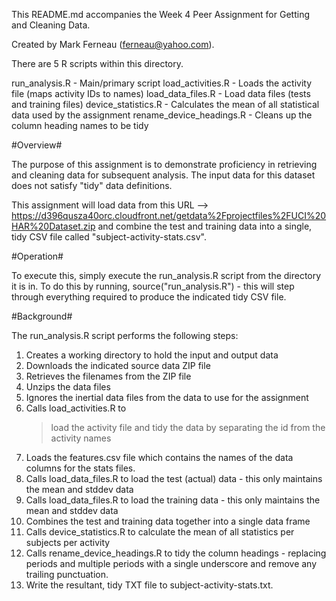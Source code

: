 This README.md accompanies the Week 4 Peer Assignment for Getting and Cleaning Data.

Created by Mark Ferneau (ferneau@yahoo.com).

There are 5 R scripts within this directory.

run_analysis.R				- Main/primary script
load_activities.R			- Loads the activity file (maps activity IDs to names)
load_data_files.R			- Load data files (tests and training files)
device_statistics.R			- Calculates the mean of all statistical data used by the assignment
rename_device_headings.R	- Cleans up the column heading names to be tidy

#Overview#

The purpose of this assignment is to demonstrate proficiency in retrieving and cleaning data for
subsequent analysis.  The input data for this dataset does not satisfy "tidy" data definitions.

This assignment will load data from this URL --> https://d396qusza40orc.cloudfront.net/getdata%2Fprojectfiles%2FUCI%20HAR%20Dataset.zip
and combine the test and training data into a single, tidy CSV file called "subject-activity-stats.csv".

#Operation#

To execute this, simply execute the run_analysis.R script from the directory it is in.  To 
do this by running, source("run_analysis.R") - this will step through everything required to 
produce the indicated tidy CSV file.

#Background#

The run_analysis.R script performs the following steps:

1. Creates a working directory to hold the input and output data
1. Downloads the indicated source data ZIP file
1. Retrieves the filenames from the ZIP file
1. Unzips the data files 
1. Ignores the inertial data files from the data to use for the assignment
1. Calls load_activities.R to 
   > load the activity file and
   > tidy the data by separating the id from the activity names
1. Loads the features.csv file which contains the names of the data columns for the
   stats files.
1. Calls load_data_files.R to load the test (actual) data - this only maintains the mean and stddev data
1. Calls load_data_files.R to load the training data - this only maintains the mean and stddev data
1. Combines the test and training data together into a single data frame
1. Calls device_statistics.R to calculate the mean of all statistics per subjects per activity
1. Calls rename_device_headings.R to tidy the column headings - replacing periods and multiple periods with a single underscore and remove any trailing punctuation.
1. Write the resultant, tidy TXT file to subject-activity-stats.txt.

